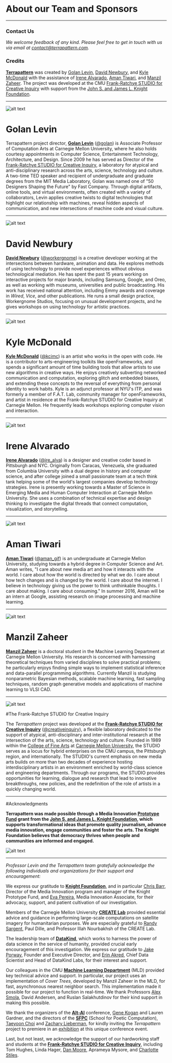 # About our Team and Sponsors

--- 

### Contact Us

*We welcome feedback of any kind. Please feel free to get in touch with us via email at [contact@terrapattern.com](mailto:contact@terrapattern.com).*

### Credits

[**Terrapattern**](http://www.terrapattern.com/) was created by [Golan Levin](http://flong.com/), [David Newbury](http://www.workergnome.com/), and [Kyle McDonald](http://kylemcdonald.net/) with the assistance of [Irene Alvarado](http://www.irenealvarado.com/), [Aman Tiwari](http://amantiwari.com/), and [Manzil Zaheer](http://manzil.ml/). The project was developed at the CMU [Frank-Ratchye STUDIO for Creative Inquiry](http://studioforcreativeinquiry.org/) with support from the [John S. and James L. Knight Foundation](http://www.knightfoundation.org/).

---
![alt text](images/golan_levin.jpg)

# Golan Levin

Terrapattern project director, [**Golan Levin**](http://flong.com/) ([@golan](https://twitter.com/golan)) is Associate Professor of Computation Arts at Carnegie Mellon University, where he also holds courtesy appointments in Computer Science, Entertainment Technology, Architecture, and Design. Since 2009 he has served as Director of the [Frank-Ratchye STUDIO for Creative Inquiry](http://studioforcreativeinquiry.org), a laboratory for atypical and anti-disciplinary research across the arts, science, technology and culture. A two-time TED speaker and recipient of undergraduate and graduate degrees from the MIT Media Laboratory, Golan was named one of "50 Designers Shaping the Future" by Fast Company. Through digital artifacts, online tools, and virtual environments, often created with a variety of collaborators, Levin applies creative twists to digital technologies that highlight our relationship with machines, reveal hidden aspects of communication, and new intersections of machine code and visual culture.

---
![alt text](images/david_newbury.jpg)

# David Newbury

[**David Newbury**](http://www.workergnome.com/) ([@workergnome](https://twitter.com/workergnome)) is a creative developer working at the intersections between hardware, animation and data. He explores methods of using technology to provide novel experiences without obvious technological mediation. He has spent the past 15 years working on interactive projects for major brands, including Samsung, Google, and Oreo, as well as working with museums, universities and public broadcasting. His work has received national attention, including Emmy awards and coverage in *Wired*, *Vice*, and other publications. He runs a small design practice, Workergnome Studios, focusing on unusual development projects, and he gives workshops on using technology for artistic practices.

---
![alt text](images/kyle_mcdonald.jpg)

# Kyle McDonald

[**Kyle McDonald**](http://kylemcdonald.net/) ([@kcimc](https://twitter.com/kcimc)) is an artist who works in the open with code. He is a contributor to arts-engineering toolkits like openFrameworks, and spends a significant amount of time building tools that allow artists to use new algorithms in creative ways. He enjoys creatively subverting networked communication and computation, exploring glitch and embedded biases, and extending these concepts to the reversal of everything from personal identity to work habits. Kyle is an adjunct professor at NYU's ITP, and was formerly a member of F.A.T. Lab, community manager for openFrameworks, and artist in residence at the Frank-Ratchye STUDIO for Creative Inquiry at Carnegie Mellon. He frequently leads workshops exploring computer vision and interaction.

--- 
![alt text](images/irene_alvarado.jpg)

# Irene Alvarado

[**Irene Alvarado**](http://www.irenealvarado.com/) ([@ire_alva](https://twitter.com/ire_alva)) is a designer and creative coder based in Pittsburgh and NYC. Originally from Caracas, Venezuela, she graduated from Columbia University with a dual degree in history and computer science, and after college joined a small passionate team at a tech think tank helping some of the world's largest companies develop technology strategies. Irene is presently working towards a Master of Science in Emerging Media and Human Computer Interaction at Carnegie Mellon University. She uses a combination of technical expertise and design thinking to investigate the digital threads that connect computation, visualization, and storytelling.

---
![alt text](images/aman_tiwari.jpg)

# Aman Tiwari

[**Aman Tiwari**](http://amantiwari.com/) ([@aman_gif](https://twitter.com/aman_gif)) is an undergraduate at Carnegie Mellon University, studying towards a hybrid degree in Computer Science and Art. Aman writes, "I care about new media art and how it interacts with the world. I care about how the world is directed by what we do. I care about how tech changes and is changed by the world. I care about the internet. I believe in technology giving us the power to think unthinkable thoughts. I care about making. I care about consuming." In summer 2016, Aman will be an intern at Google, assisting research on image processing and machine learning. 

---
![alt text](images/manzil_zaheer.jpg)

# Manzil Zaheer 

[**Manzil Zaheer**](http://manzil.ml/) is a doctoral student in the Machine Learning Department at Carnegie Mellon University. His research is concerned with harnessing theoretical techniques from varied disciplines to solve practical problems; he particularly enjoys finding simple ways to implement statistical inference and data-parallel programming algorithms. Currently Manzil is studying nonparametric Bayesian methods, scalable machine learning, fast sampling techniques, random graph generative models and applications of machine learning to VLSI CAD.

---
![alt text](images/studio_for_creative_inquiry.png)

#The Frank-Ratchye STUDIO for Creative Inquiry

The *Terrapattern* project was developed at the [**Frank-Ratchye STUDIO for Creative Inquiry**](http://studioforcreativeinquiry.org/) ([@creativeinquiry](twitter.com/creativeinquiry)), a flexible laboratory dedicated to the support of atypical, anti-disciplinary and inter-institutional research at the intersection of the arts, science, technology and culture. Founded in 1989 within the [College of Fine Arts](http://www.cfa.cmu.edu/) at [Carnegie Mellon University](http://www.cmu.edu/), the STUDIO serves as a locus for hybrid enterprises on the CMU campus, the Pittsburgh region, and internationally. The STUDIO's current emphasis on new media arts builds on more than two decades of experience hosting interdisciplinary artists in an environment enriched by world-class science and engineering departments. Through our programs, the STUDIO provides opportunities for learning, dialogue and research that lead to innovative breakthroughs, new policies, and the redefinition of the role of artists in a quickly changing world.

--- 
#Acknowledgments 

**Terrapattern was made possible through a Media Innovation [Prototype Fund](http://www.knightfoundation.org/grants/201551228/) grant from the [John S. and James L. Knight Foundation](http://www.knightfoundation.org/), which supports transformational ideas that promote quality journalism, advance media innovation, engage communities and foster the arts. The Knight Foundation believes that democracy thrives when people and communities are informed and engaged.**

![alt text](images/knight-logo-blue.png)

---

*Professor Levin and the Terrapattern team gratefully acknowledge the following individuals and organizations for their support and encouragement:*

We express our gratitude to [**Knight Foundation**](http://www.knightfoundation.org/), and in particular [Chris Barr](http://www.knightfoundation.org/staff/chris-barr/), Director of the Media Innovation program and manager of the Knight Prototype Fund, and [Eva Pereira](http://www.knightfoundation.org/staff/eva-pereira/), Media Innovation Associate, for their advocacy, support, and patient cultivation of our investigation.

Members of the Carnegie Mellon University [**CREATE Lab**](http://cmucreatelab.org/) provided essential advice and guidance in performing large-scale computations on satellite imagery for humanitarian purposes. We are especially grateful to [Randy Sargent](http://www.ri.cmu.edu/person.html?type=newsmedia&person_id=2434), Paul Dille, and Professor Illah Nourbakhsh of the CREATE Lab. 

The leadership team of [**DataKind**](http://www.datakind.org/), which works to harness the power of data science in the service of humanity, provided crucial early encouragement of this investigation. We express our gratitude to [Jake Porway](http://www.datakind.org/our-team), Founder and Executive Director, and [Erin Akred](http://www.datakind.org/our-team), Chief Data Scientist and Head of DataKind Labs, for their interest and support. 

Our colleagues in the CMU [**Machine Learning Department**](http://www.ml.cmu.edu/) (MLD) provided key technical advice and support. In particular, our project uses an implementation of *Cover Trees*, developed by Manzil Zaheer in the MLD, for fast, asynchronous nearest neighbor search. This implementation made it possible for our project to function in real-time. We thank Professors [Alex Smola](http://alex.smola.org/), David Andersen, and Ruslan Salakhutdinov for their kind support in making this possible.

We thank the organizers of the [**Alt-AI**](http://alt-ai.net/) conference, [Gene Kogan](http://www.genekogan.com/) and Lauren Gardner, and the directors of the [**SFPC**](http://sfpc.io/) (School for Poetic Computation), [Taeyoon Choi](http://sfpc.io/people/taeyoon-choi/) and [Zachary Lieberman](http://sfpc.io/people/zach-lieberman/), for kindly inviting the *Terrapattern* project to premiere in an [exhibition](http://alt-ai.net/#exhibition) at this unique conference event. 

Last, but not least, we acknowledge the support of our hardworking staff and students at the [**Frank-Ratchye STUDIO for Creative Inquiry**](studioforcreativeinquiry.org), including Tom Hughes, Linda Hager, [Dan Moore](makeitdoathing.com), Aprameya Mysore, and [Charlotte Stiles](http://charlottestiles.com/).